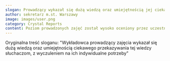 ```yaml
---
slogan: Prowadzący wykazał się dużą wiedzą oraz umiejętnością jej ciekawego przekazywania, z wyczuleniem na indywidualne potrzeby słuchaczy
author: sekretarz m.st. Warszawy
image: images/user.png
category: Crystal Reports
content: Poziom prowadzonych zajęć został wysoko oceniony przez uczestników, którzy dostali również starannie i fachowo przygotowane materiały szkoleniowe, stanowiące wartościową pomoc dla samokształcenia.
---
```


Oryginalna treść sloganu: "Wykładowca prowadzący zajęcia wykazał się dużą wiedzą oraz umiejętnością ciekawego przekazywania tej wiedzy słuchaczom, z wyczuleniem na ich indywidualne potrzeby"